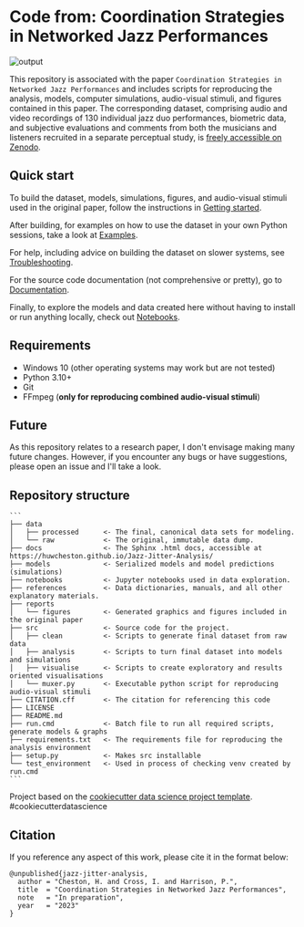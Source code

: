 # Code from: Coordination Strategies in Networked Jazz Performances
![output](https://user-images.githubusercontent.com/97224401/231712093-133cafa0-dffe-4a23-945d-5249c4385bab.gif)

This repository is associated with the paper `Coordination Strategies in Networked Jazz Performances` and includes scripts for reproducing the analysis, models, computer simulations, audio-visual stimuli, and figures contained in this paper. The corresponding dataset, comprising audio and video recordings of 130 individual jazz duo performances, biometric data, and subjective evaluations and comments from both the musicians and listeners recruited in a separate perceptual study, is [freely accessible on Zenodo](https://doi.org/10.5281/zenodo.7773824).

## Quick start

To build the dataset, models, simulations, figures, and audio-visual stimuli used in the original paper, follow the instructions in [Getting started](https://huwcheston.github.io/Jazz-Jitter-Analysis/getting-started.html).

After building, for examples on how to use the dataset in your own Python sessions, take a look at [Examples](https://huwcheston.github.io/Jazz-Jitter-Analysis/examples.html).

For help, including advice on building the dataset on slower systems, see [Troubleshooting](https://huwcheston.github.io/Jazz-Jitter-Analysis/troubleshooting.html).

For the source code documentation (not comprehensive or pretty), go to [Documentation](https://huwcheston.github.io/Jazz-Jitter-Analysis/_autosummary/src.html#).

Finally, to explore the models and data created here without having to install or run anything locally, check out [Notebooks](https://huwcheston.github.io/Jazz-Jitter-Analysis/notebooks.html).

## Requirements

- Windows 10 (other operating systems may work but are not tested)
- Python 3.10+
- Git
- FFmpeg (**only for reproducing combined audio-visual stimuli**)

## Future

As this repository relates to a research paper, I don't envisage making many future changes. However, if you encounter any bugs or have suggestions, please open an issue and I'll take a look.

## Repository structure

    ```
    ├── data
    │   ├── processed      <- The final, canonical data sets for modeling.
    │   └── raw            <- The original, immutable data dump.
    ├── docs               <- The Sphinx .html docs, accessible at https://huwcheston.github.io/Jazz-Jitter-Analysis/
    ├── models             <- Serialized models and model predictions (simulations)
    ├── notebooks          <- Jupyter notebooks used in data exploration.
    ├── references         <- Data dictionaries, manuals, and all other explanatory materials.
    ├── reports            
    │   └── figures        <- Generated graphics and figures included in the original paper
    ├── src                <- Source code for the project.
    │   ├── clean          <- Scripts to generate final dataset from raw data
    │   ├── analysis       <- Scripts to turn final dataset into models and simulations
    │   ├── visualise      <- Scripts to create exploratory and results oriented visualisations
    │   └── muxer.py       <- Executable python script for reproducing audio-visual stimuli
    ├── CITATION.cff       <- The citation for referencing this code
    ├── LICENSE
    ├── README.md
    ├── run.cmd            <- Batch file to run all required scripts, generate models & graphs
    ├── requirements.txt   <- The requirements file for reproducing the analysis environment
    ├── setup.py           <- Makes src installable            
    └── test_environment   <- Used in process of checking venv created by run.cmd
    ```

Project based on the [cookiecutter data science project template](https://drivendata.github.io/cookiecutter-data-science/). #cookiecutterdatascience

## Citation

If you reference any aspect of this work, please cite it in the format below:

```
@unpublished{jazz-jitter-analysis,
  author = "Cheston, H. and Cross, I. and Harrison, P.",
  title  = "Coordination Strategies in Networked Jazz Performances",
  note   = "In preparation",
  year   = "2023"
}
```
